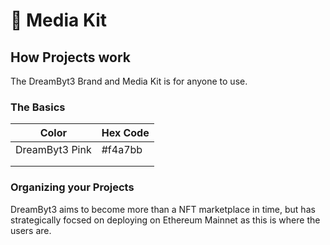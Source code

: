 # 📎 Media Kit

## How Projects work

The DreamByt3 Brand and Media Kit is for anyone to use.

### The Basics

| Color          | Hex Code |
| -------------- | -------- |
| DreamByt3 Pink | #f4a7bb  |
|                |          |
|                |          |

### Organizing your Projects

DreamByt3 aims to become more than a NFT marketplace in time, but has strategically focsed on deploying on Ethereum Mainnet as this is where the users are.
